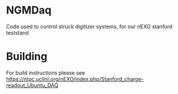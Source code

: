 # NGMDaq
Code used to control struck digitizer systems, for our nEXO stanford teststand


# Building
For build instructions please see https://ntpc.ucllnl.org/nEXO/index.php/Stanford_charge-readout_Ubuntu_DAQ 

